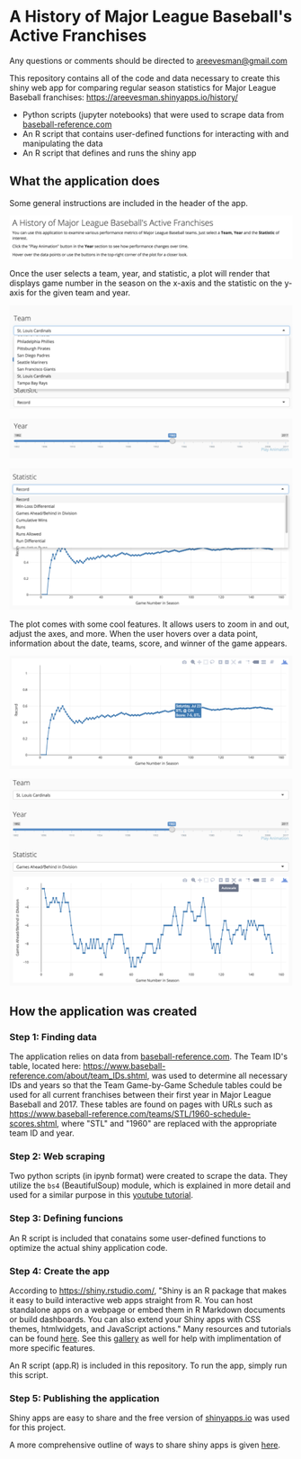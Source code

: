 # A History of Major League Baseball's Active Franchises

Any questions or comments should be directed to areevesman@gmail.com

This repository contains all of the code and data necessary to create this shiny web app for comparing regular season statistics for Major League Baseball franchises: https://areevesman.shinyapps.io/history/

* Python scripts (jupyter notebooks) that were used to scrape data from [baseball-reference.com](http://www.baseball-reference.com) 
* An R script that contains user-defined functions for interacting with and manipulating the data
* An R script that defines and runs the shiny app


## What the application does

Some general instructions are included in the header of the app. 

![instructions](https://raw.githubusercontent.com/areevesman/mlb_history_web_app/master/images/instructions.png)

Once the user selects a team, year, and statistic, a plot will render that displays game number in the season on the x-axis and the statistic on the y-axis for the given team and year.

![select_team](https://raw.githubusercontent.com/areevesman/mlb_history_web_app/master/images/select_team.png)

![select_year](https://raw.githubusercontent.com/areevesman/mlb_history_web_app/master/images/select_year.png)

![select_stat](https://raw.githubusercontent.com/areevesman/mlb_history_web_app/master/images/select_stat.png)

The plot comes with some cool features. It allows users to zoom in and out, adjust the axes, and more. When the user hovers over a data point, information about the date, teams, score, and winner of the game appears.

![hover](https://raw.githubusercontent.com/areevesman/mlb_history_web_app/master/images/hover.png)

![autoscale](https://raw.githubusercontent.com/areevesman/mlb_history_web_app/master/images/autoscale.png)

## How the application was created

### Step 1: Finding data

The application relies on data from [baseball-reference.com](http://www.baseball-reference.com). The Team ID's table, located here: https://www.baseball-reference.com/about/team_IDs.shtml, was used to determine all necessary IDs and years so that the Team Game-by-Game Schedule tables could be used for all current franchises between their first year in Major League Baseball and 2017. These tables are found on pages with URLs such as https://www.baseball-reference.com/teams/STL/1960-schedule-scores.shtml, where "STL" and "1960" are replaced with the appropriate team ID and year.

### Step 2: Web scraping

Two python scripts (in ipynb format) were created to scrape the data. They utilize the `bs4` (BeautifulSoup) module, which is explained in more detail and used for a similar purpose in this [youtube tutorial](https://www.youtube.com/watch?v=BCJ4afDX4L4).

### Step 3: Defining funcions

An R script is included that conatains some user-defined functions to optimize the actual shiny application code.


### Step 4: Create the app

According to https://shiny.rstudio.com/, "Shiny is an R package that makes it easy to build interactive web apps straight from R. You can host standalone apps on a webpage or embed them in R Markdown documents or build dashboards. You can also extend your Shiny apps with CSS themes, htmlwidgets, and JavaScript actions." Many resources and tutorials can be found [here](https://shiny.rstudio.com/tutorial/). See this [gallery](https://shiny.rstudio.com/gallery/) as well for help with implimentation of more specific features.

An R script (app.R) is included in this repository. To run the app, simply run this script.

### Step 5: Publishing the application

Shiny apps are easy to share and the free version of [shinyapps.io](http://www.shinyapps.io/) was used for this project.

A more comprehensive outline of ways to share shiny apps is given [here](https://shiny.rstudio.com/tutorial/written-tutorial/lesson7/).
